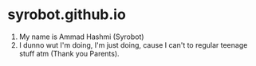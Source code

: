 # syrobot.github.io
1) My name is Ammad Hashmi (Syrobot)
2) I dunno wut I'm doing, I'm just doing, cause I can't to regular teenage stuff atm (Thank you Parents).

